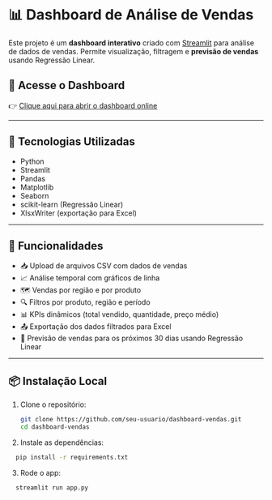 # 📊 Dashboard de Análise de Vendas

Este projeto é um **dashboard interativo** criado com [Streamlit](https://streamlit.io/) para análise de dados de vendas. Permite visualização, filtragem e **previsão de vendas** usando Regressão Linear.

## 🔗 Acesse o Dashboard

👉 [Clique aqui para abrir o dashboard online](https://dashboardvendas-wcrmcvfbfgpfzzh4gjclis.streamlit.app/)

---

## 🧰 Tecnologias Utilizadas

- Python
- Streamlit
- Pandas
- Matplotlib
- Seaborn
- scikit-learn (Regressão Linear)
- XlsxWriter (exportação para Excel)

---

## 🚀 Funcionalidades

- 📥 Upload de arquivos CSV com dados de vendas
- 📈 Análise temporal com gráficos de linha
- 🗺️ Vendas por região e por produto
- 🔍 Filtros por produto, região e período
- 📊 KPIs dinâmicos (total vendido, quantidade, preço médio)
- 📤 Exportação dos dados filtrados para Excel
- 🤖 Previsão de vendas para os próximos 30 dias usando Regressão Linear

---

## 📦 Instalação Local

1. Clone o repositório:
   ```bash
   git clone https://github.com/seu-usuario/dashboard-vendas.git
   cd dashboard-vendas

2. Instale as dependências:
  ```bash
    pip install -r requirements.txt
  ```

3. Rode o app:
  ```bash
    streamlit run app.py
